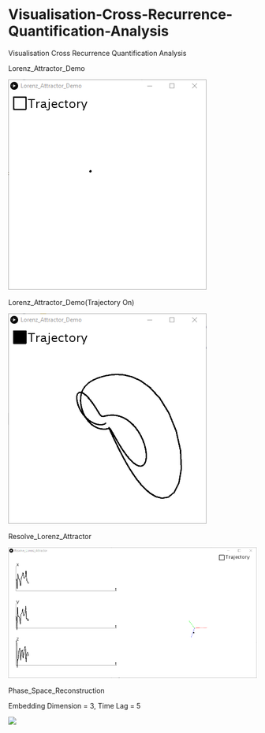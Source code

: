 # Visualisation-Cross-Recurrence-Quantification-Analysis
Visualisation Cross Recurrence Quantification Analysis


Lorenz_Attractor_Demo

![](Lorenz_Attractor_Point.gif)

Lorenz_Attractor_Demo(Trajectory On)

![](Lorenz_Attractor_Trajectory.gif)

Resolve_Lorenz_Attractor

![](Resolve_Lorenz_Attractor.gif)

Phase_Space_Reconstruction

Embedding Dimension = 3, Time Lag = 5

![](Phase_Space_Reconstruct.gif)